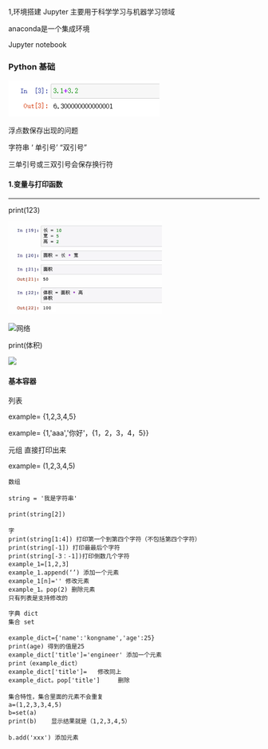 1,环境搭建 Jupyter  主要用于科学学习与机器学习领域

anaconda是一个集成环境

Jupyter notebook



### Python 基础

![1597243556988](../../img/1597243556988.png)

浮点数保存出现的问题

字符串 ‘ 单引号’  “双引号”

三单引号或三双引号会保存换行符

#### 1.变量与打印函数

---

print(123)

![本地](../../img/1597243998881.png)



![网络](https://gitee.com/muyinchuan/images/raw/master/img/20200812225334.png)

print(体积)

![](https://gitee.com/muyinchuan/images/raw/master/img/20200812225511.png)









#### 基本容器



列表

example= {1,2,3,4,5}

example= {1,'aaa','你好'，{1，2，3，4，5}}

 元组 直接打印出来

example= (1,2,3,4,5)



```
数组

string = '我是字符串'

print(string[2])  

字
print(string[1:4]) 打印第一个到第四个字符（不包括第四个字符）
print(string[-1]) 打印最最后个字符
print(string[-3：-1])打印倒数几个字符
example_1=[1,2,3]
example_1.append(‘’) 添加一个元素
example_1[n]='' 修改元素
example_1。pop(2) 删除元素
只有列表是支持修改的
```

```
字典 dict
集合 set

example_dict={'name':'kongname','age':25}
print(age) 得到的值是25
example_dict['title']='engineer' 添加一个元素
print（example_dict）
example_dict['title']=   修改同上
example_dict。pop['title']     删除

集合特性，集合里面的元素不会重复
a=(1,2,3,3,4,5)
b=set(a)
print(b)    显示结果就是（1,2,3,4,5）

b.add('xxx') 添加元素
```

